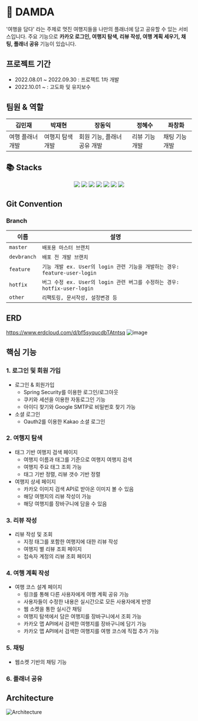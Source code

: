 # :sunrise_over_mountains: DAMDA

'여행을 담다' 라는 주제로 멋진 여행지들을 나만의 플래너에 담고 공유할 수 있는 서비스입니다.
주요 기능으로 **카카오 로그인, 여행지 탐색, 리뷰 작성, 여행 계획 세우기, 채팅, 플래너 공유** 기능이 있습니다.

## 프로젝트 기간
- 2022.08.01 ~ 2022.09.30 : 프로젝트 1차 개발
- 2022.10.01 ~ : 고도화 및 유지보수

## 팀원 & 역할
|김민재     |박재현     |장동익     |정혜수     |좌창화     |
|-----------|----------|----------|-----------|----------|
|여행 플래너 개발|여행지 탐색 개발|회원 기능, 플래너 공유 개발|리뷰 기능 개발|채팅 기능 개발|

## 📚 Stacks
<div align=center> 
  <img src="https://img.shields.io/badge/thymeleaf-005F0F?style=for-the-badge&logo=thymeleaf&logoColor=white"> 
  <img src="https://img.shields.io/badge/javascript-F7DF1E?style=for-the-badge&logo=javascript&logoColor=black"> 
  <img src="https://img.shields.io/badge/kakao API-FFCD00?style=for-the-badge&logo=kakao&logoColor=black"> 
  <img src="https://img.shields.io/badge/java17-007396?style=for-the-badge&logo=java&logoColor=white"> 
  <img src="https://img.shields.io/badge/spring-6DB33F?style=for-the-badge&logo=spring&logoColor=white"> 
  <img src="https://img.shields.io/badge/mariaDB-003545?style=for-the-badge&logo=mariaDB&logoColor=white"> 
    <img src="https://img.shields.io/badge/nginx-009639?style=for-the-badge&logo=nginx&logoColor=white"> 
</div>

## Git Convention

### Branch

|이름             |설명                          |
|----------------|-------------------------------|
|`master`    |`배포용 마스터 브랜치`           |
|`devbranch`    |`배포 전 개발 브랜치`           |
|`feature`   |`기능 개발 ex. User의 login 관련 기능을 개발하는 경우: feature-user-login`             |
|`hotfix`    |`버그 수정 ex. User의 login 관련 버그를 수정하는 경우: hotfix-user-login`               |
|`other`     |`리팩토링, 문서작성, 설정변경 등`  |

## ERD
https://www.erdcloud.com/d/bf5syqucdbTAtntsq
![image](https://user-images.githubusercontent.com/86871368/201333693-322699c7-7bee-4198-a309-fe67af77c207.png)
## 핵심 기능

### 1. 로그인 및 회원 가입
-   로그인 & 회원가입
    -   Spring Security를 이용한 로그인/로그아웃
    -   쿠키와 세션을 이용한 자동로그인 기능
    -   아이디 찾기와 Google SMTP로 비밀번호 찾기 가능
-   소셜 로그인
    -   Oauth2를 이용한 Kakao 소셜 로그인

### 2. 여행지 탐색
-   태그 기반 여행지 검색 페이지
    -   여행지 이름과 태그를 기준으로 여행지 여행지 검색
    -   여행지 주요 태그 조회 가능
    -   태그 기반 정렬, 리뷰 갯수 기반 정렬
-   여행지 상세 페이지
    -   카카오 이미지 검색 API로 받아온 이미지 볼 수 있음
    -   해당 여행지의 리뷰 작성이 가능
    -   해당 여행지를 장바구니에 담을 수 있음

### 3. 리뷰 작성
-   리뷰 작성 및 조회
    -   지정 태그를 포함한 여행지에 대한 리뷰 작성
    -   여행지 별 리뷰 조회 페이지
    -   접속자 계정의 리뷰 조회 페이지
    
### 4. 여행 계획 작성
-   여행 코스 설계 페이지
    -   링크를 통해 다른 사용자에게 여행 계획 공유 가능
    -   사용자들이 수정한 내용은 실시간으로 모든 사용자에게 반영
    -   웹 소켓을 통한 실시간 채팅
    -   여행지 탐색에서 담은 여행지를 장바구니에서 조회 가능
    -   카카오 맵 API에서 검색한 여행지를 장바구니에 담기 가능
    -   카카오 맵 API에서 검색한 여행지를 여행 코스에 직접 추가 가능

### 5. 채팅
- 웹소켓 기반의 채팅 기능

### 6. 플래너 공유

## Architecture
![Architecture](https://user-images.githubusercontent.com/86871368/193774180-073e2ace-833f-4f7e-be52-b8563b15e19b.png)
